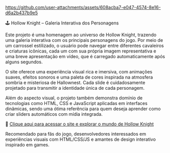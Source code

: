 https://github.com/user-attachments/assets/608acba7-e047-4574-8e16-d6a2b437b9e5


🕹️ Hollow Knight – Galeria Interativa dos Personagens

Este projeto é uma homenagem ao universo de Hollow Knight, trazendo uma galeria interativa com os principais personagens do jogo. Por meio de um carrossel estilizado, o usuário pode navegar entre diferentes cavaleiros e criaturas icônicas, cada um com sua própria imagem representativa e uma breve apresentação em vídeo, que é carregado automaticamente após alguns segundos.

O site oferece uma experiência visual rica e imersiva, com animações suaves, efeitos sonoros e uma paleta de cores inspirada na atmosfera sombria e misteriosa de Hallownest. Cada slide é cuidadosamente projetado para transmitir a identidade única de cada personagem.

Além do aspecto visual, o projeto também demonstra domínio de tecnologias como HTML, CSS e JavaScript aplicadas em interfaces dinâmicas, sendo uma ótima referência para quem deseja aprender como criar sliders automáticos com mídia integrada.

🔗 [Clique aqui para acessar o site e explorar o mundo de Hollow Knight](https://9-hollow-knight.vercel.app/)

Recomendado para fãs do jogo, desenvolvedores interessados em experiências visuais com HTML/CSS/JS e amantes de design interativo inspirado em games.
